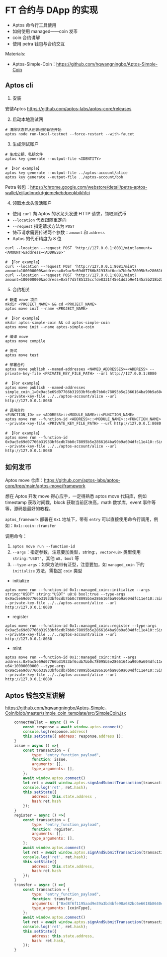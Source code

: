 # FT 合约与 DApp 的实现

- Aptos 命令行工具使用
- 如何使用 managed——coin 发币
- coin 合约讲解
- 使用 petra 钱包与合约交互

Materials:

- Aptos-Simple-Coin：https://github.com/hqwangningbo/Aptos-Simple-Coin

## Aptos cli

1. 安装

安装Aptos https://github.com/aptos-labs/aptos-core/releases

2. 启动本地测试网

```shell
# 清除状态并从创世纪的新链开始
aptos node run-local-testnet --force-restart --with-faucet
```

3. 生成测试账户

```shell
# 生成公钥、私钥文件
aptos key generate --output-file <IDENTITY>

# 【For example】
aptos key generate --output-file ../aptos-account/alice
aptos key generate --output-file ../aptos-account/bob
```

Petra 钱包：https://chrome.google.com/webstore/detail/petra-aptos-wallet/ejjladinnckdgjemekebdpeokbikhfci

4. 领取水龙头激活账户

- 使用 `curl` 向 Aptos 的水龙头发送 HTTP 请求，领取测试币
- `--location` 代表跟随重定向
- `--request` 指定请求方法为 `POST`
- 铸币请求需要传递两个参数：`amount` 和 `address`
- Aptos 的代币精度为 8 位

```shell
curl --location --request POST 'http://127.0.0.1:8081/mint?amount=<AMOUNT>&address=<ADDRESS>'

# 【For example】
curl --location --request POST 'http://127.0.0.1:8081/mint?amount=100000000&address=0x9ac5e69d07766b31933bf6cdb7bb0c78095b5e2866164ba90b9a604dfc11e410'
curl --location --request POST 'http://127.0.0.1:8081/mint?amount=100000000&address=0x5f7d5f85125ccfde8331f45e1dd3b9e4145a5b218b23711a90667713db484d36'
```

5. 合约相关

```shell
# 新建 move 项目
mkdir <PROJECT_NAME> && cd <PROJECT_NAME>
aptos move init --name <PROJECT_NAME>

# 【For example】
mkdir aptos-simple-coin && cd aptos-simple-coin
aptos move init --name aptos-simple-coin
```

```shell
# 编译 move
aptos move compile
```

```shell
# 测试
aptos move test
```

```shell
# 部署合约
aptos move publish --named-addresses <NAMED_ADDRESSES>=<ADDRESS> --private-key-file <PRIVATE_KEY_FILE_PATH> --url http://127.0.0.1:8080

# 【For example】
aptos move publish --named-addresses simple_coin_1=0x9ac5e69d07766b31933bf6cdb7bb0c78095b5e2866164ba90b9a604dfc11e410 --private-key-file ../../aptos-account/alice --url http://127.0.0.1:8080
```

```shell
# 调用合约
<FUNCTION_ID> => <ADDRESS>::<MODULE_NAME>::<FUNCTION_NAME>
aptos move run --function-id <ADDRESS>::<MODULE_NAME>::<FUNCTION_NAME> --private-key-file <PRIVATE_KEY_FILE_PATH> --url http://127.0.0.1:8080

# 【For example】
aptos move run --function-id 0x9ac5e69d07766b31933bf6cdb7bb0c78095b5e2866164ba90b9a604dfc11e410::SimpleCoin2::issue --private-key-file ../../aptos-account/alice --url http://127.0.0.1:8080
```

## 如何发币

Aptos move 仓库：https://github.com/aptos-labs/aptos-core/tree/main/aptos-move/framework

想在 Aptos 开发 move 得心应手，一定得熟悉 aptos move 代码库，例如 timestamp 获取时间戳，block 获取当前区块高，math 数学库，event 事件等等，源码是最好的教程。

`aptos_framework` 部署在 `0x1` 地址下，带有 `entry` 可以直接使用命令行调用，例如：`0x1::coin::transfer`

调用命令：

1. `aptos move run --function-id`
2. `--args`：指定参数，注意要加类型，string:<STRING>，`vector<u8>` 类型使用 `string:"USDT"`，其他 `u8`、`bool` 等
3. `--type-args`：如果方法带有泛型，注意要加，如 `managed_coin` 下的 `initialize` 方法，需指定 `coin` 类型

- initialize

```shell
aptos move run --function-id 0x1::managed_coin::initialize --args string:"USDT" string:"USDT" u8:8 bool:true --type-args 0x9ac5e69d07766b31933bf6cdb7bb0c78095b5e2866164ba90b9a604dfc11e410::SimpleCoin1::USDT --private-key-file ../../aptos-account/alice --url http://127.0.0.1:8080
```

- register

```shell
aptos move run --function-id 0x1::managed_coin::register --type-args 0x9ac5e69d07766b31933bf6cdb7bb0c78095b5e2866164ba90b9a604dfc11e410::SimpleCoin1::USDT --private-key-file ../../aptos-account/alice --url http://127.0.0.1:8080
```

- mint

```shell
aptos move run --function-id 0x1::managed_coin::mint --args address:0x9ac5e69d07766b31933bf6cdb7bb0c78095b5e2866164ba90b9a604dfc11e410 u64:10000000000 --type-args 0x9ac5e69d07766b31933bf6cdb7bb0c78095b5e2866164ba90b9a604dfc11e410::SimpleCoin1::USDT --private-key-file ../../aptos-account/alice --url http://127.0.0.1:8080
```

## Aptos 钱包交互讲解

https://github.com/hqwangningbo/Aptos-Simple-Coin/blob/master/simple_coin_template/src/SimpleCoin.jsx

```javascript
    connectWallet = async () => {
        const response = await window.aptos.connect()
        console.log(response.address)
        this.setState({ address: response.address });
    }
    issue = async () =>{
        const transaction = {
            type: "entry_function_payload",
            function: issue,
            arguments: [],
            type_arguments: [],
        };
        await window.aptos.connect()
        let ret = await window.aptos.signAndSubmitTransaction(transaction);
        console.log('ret', ret.hash);
        this.setState({
            address: this.state.address ,
            hash:ret.hash
        });
    }
    register = async () =>{
        const transaction = {
            type: "entry_function_payload",
            function: register,
            arguments: [],
            type_arguments: [],
        };
        await window.aptos.connect()
        let ret = await window.aptos.signAndSubmitTransaction(transaction);
        console.log('ret', ret.hash);
        this.setState({
            address: this.state.address,
            hash:ret.hash
        });
    }
    transfer = async () =>{
        const transaction = {
            type: "entry_function_payload",
            function: transfer,
            arguments: ["0xd8f6f1195aad9e39a3bd4bfe98a682bc6e6618b8640cf39c26f79a42863d6172","10"],
            type_arguments: [coinType],
        };
        await window.aptos.connect()
        let ret = await window.aptos.signAndSubmitTransaction(transaction);
        console.log('ret', ret.hash);
        this.setState({
            address: this.state.address,
            hash: ret.hash,
        });
    }
```
